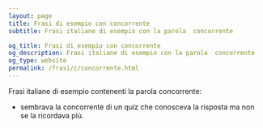 ```yaml
---
layout: page
title: Frasi di esempio con concorrente 
subtitle: Frasi italiane di esempio con la parola  concorrente

og_title: Frasi di esempio con concorrente 
og_description: Frasi italiane di esempio con la parola  concorrente
og_type: website
permalink: /frasi/c/concorrente.html
---
```


Frasi italiane di esempio contenenti la parola concorrente:


- sembrava la concorrente di un quiz che conosceva la risposta ma non se la ricordava più.
